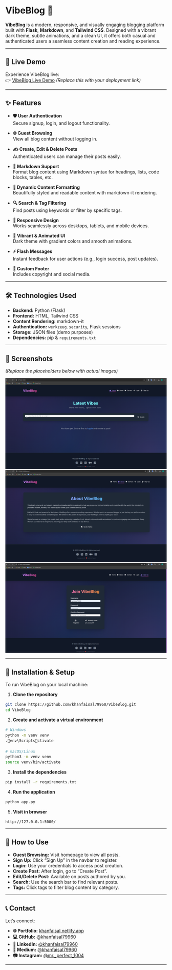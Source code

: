 # VibeBlog 🌟

**VibeBlog** is a modern, responsive, and visually engaging blogging platform built with **Flask**, **Markdown**, and **Tailwind CSS**. Designed with a vibrant dark theme, subtle animations, and a clean UI, it offers both casual and authenticated users a seamless content creation and reading experience.

---

## 🚀 Live Demo

Experience VibeBlog live:  
👉 [VibeBlog Live Demo](#) *(Replace this with your deployment link)*

---

## ✨ Features

- **🛡️ User Authentication**  
  Secure signup, login, and logout functionality.

- **🌐 Guest Browsing**  
  View all blog content without logging in.

- **✍️ Create, Edit & Delete Posts**  
  Authenticated users can manage their posts easily.

- **📑 Markdown Support**  
  Format blog content using Markdown syntax for headings, lists, code blocks, tables, etc.

- **🎨 Dynamic Content Formatting**  
  Beautifully styled and readable content with markdown-it rendering.

- **🔍 Search & Tag Filtering**  
  Find posts using keywords or filter by specific tags.

- **📱 Responsive Design**  
  Works seamlessly across desktops, tablets, and mobile devices.

- **🌈 Vibrant & Animated UI**  
  Dark theme with gradient colors and smooth animations.

- **⚡ Flash Messages**  
  Instant feedback for user actions (e.g., login success, post updates).

- **📎 Custom Footer**  
  Includes copyright and social media.

---

## 🛠️ Technologies Used

- **Backend:** Python (Flask)
- **Frontend:** HTML, Tailwind CSS
- **Content Rendering:** markdown-it
- **Authentication:** `werkzeug.security`, Flask sessions
- **Storage:** JSON files (demo purposes)
- **Dependencies:** pip & `requirements.txt`

---

## 📸 Screenshots

*(Replace the placeholders below with actual images)*

![Alt Text](./assets/screenshot_1.png)
![Alt Text](./assets/screenshot_2.png)
![Alt Text](./assets/screenshot_3.png)

---

## 🧪 Installation & Setup

To run VibeBlog on your local machine:

1. **Clone the repository**

```bash
git clone https://github.com/khanfaisal79960/VibeBlog.git
cd VibeBlog
```

2. **Create and activate a virtual environment**

```bash
# Windows
python -m venv venv
.env\Scriptsctivate

# macOS/Linux
python3 -m venv venv
source venv/bin/activate
```

3. **Install the dependencies**

```bash
pip install -r requirements.txt
```

4. **Run the application**

```bash
python app.py
```

5. **Visit in browser**

```
http://127.0.0.1:5000/
```

---

## 📝 How to Use

- **Guest Browsing:** Visit homepage to view all posts.
- **Sign Up:** Click “Sign Up” in the navbar to register.
- **Login:** Use your credentials to access post creation.
- **Create Post:** After login, go to “Create Post”.
- **Edit/Delete Post:** Available on posts authored by you.
- **Search:** Use the search bar to find relevant posts.
- **Tags:** Click tags to filter blog content by category.

---

## 📞 Contact

Let’s connect:

- **🌐 Portfolio:** [khanfaisal.netlify.app](https://khanfaisal.netlify.app)
- **💻 GitHub:** [@khanfaisal79960](https://github.com/khanfaisal79960)
- **🔗 LinkedIn:** [@khanfaisal79960](https://www.linkedin.com/in/khanfaisal79960)
- **📝 Medium:** [@khanfaisal79960](https://medium.com/@khanfaisal79960)
- **📷 Instagram:** [@mr._perfect_1004](https://instagram.com/mr._perfect_1004)

---

